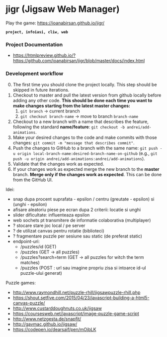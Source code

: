 # jigr (Jigsaw Web Manager)
Play the game: https://ioanabirsan.github.io/jigr/

**`project, infoiasi, cliw, web`**

### Project Documentation
* https://htmlpreview.github.io/?https://github.com/ioanabirsan/jigr/blob/master/docs/index.html

### Development workflow
0. The first time you should clone the project locally. This step should be skipped in future iterations.
1. Checkout to master and pull the latest version from github locally before adding any other code. **This should be done each time you want to make changes starting from the latest master changes:** 
    1. `git branch` -> current branch
    2. `git checkout branch-name` -> move to branch `branch-name`
2. Checkout to a new branch with a name that describes the feature, following the standard **name/feature**: `git checkout -b andrei/add-animations`.
3. Make your desired changes to the code and make commits with those changes: `git commit -m "message that describes commit"`.
4. Push the changes to GitHub to a branch with the same name: `git push -u origin local-branch-name:desired-branch-name-on-github` (e.g., `git push -u origin andrei/add-animations:andrei/add-animations`).
5. Validate that the changes work as expected.
6. If your changes work as expected merge the new branch to the **master** branch. **Merge only if the changes work as expected**. This can be done from the GitHub UI.

Idei:
- snap dupa procent suprafata - epsilon / centru (greutate - epsilon) si (unghi - epsilon)
- afisare aleatoriu piese pe ecran dupa 2 criterii: locatie si unghi
- slider dificultate: influenteaza epsilon
- web sochets pt transmitere de informatie colaborativa (multiplayer)
- ? stocare stare joc local / pe server
- ? de utilizat canvas pentru rotatie (biblioteci)
- ? fragmentare puzzle per sesiune sau static (de preferat static)
- endpoint-uri:
  - /puzzles/id (GET) 
  - /puzzles (GET -> all puzzles)
  - /puzzles?search=term (GET -> all puzzles for witch the term matches)
  - /puzzles (POST : url sau imagine propriu zisa si intoarce id-ul puzzle-ului generat)
 
 Puzzle games:
- http://www.raymondhill.net/puzzle-rhill/jigsawpuzzle-rhill.php
- https://shout.setfive.com/2015/04/23/javascript-building-a-html5-canvas-puzzle/
- http://www.custarddoughnuts.co.uk/jigsaw
- https://coursesweb.net/javascript/image-puzzle-game-script
- http://www.netzgesta.de/snapfit/
- http://gavmac.github.io/jigsaw/
- https://codepen.io/dearsaif/pen/mOjbLK
